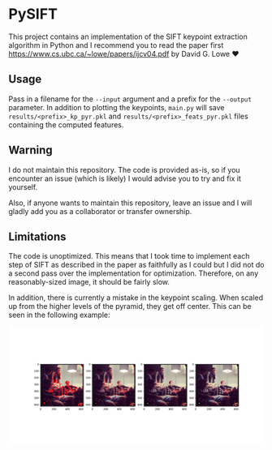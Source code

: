 # PySIFT

This project contains an implementation of the SIFT keypoint extraction algorithm in Python and I recommend you to read the paper first https://www.cs.ubc.ca/~lowe/papers/ijcv04.pdf by David G. Lowe ❤️

## Usage

Pass in a filename for the `--input` argument and a prefix for the `--output` parameter. In addition to plotting the keypoints, `main.py` will save `results/<prefix>_kp_pyr.pkl` and `results/<prefix>_feats_pyr.pkl` files containing the computed features.

## Warning

I do not maintain this repository. The code is provided as-is, so if you encounter an issue (which is likely) I would advise you to try and fix it yourself.

Also, if anyone wants to maintain this repository, leave an issue and I will gladly add you as a collaborator or transfer ownership.

## Limitations 

The code is unoptimized. This means that I took time to implement each step of SIFT as described in the paper as faithfully as I could but I did not do a second pass over the implementation for optimization. Therefore, on any reasonably-sized image, it should be fairly slow.

In addition, there is currently a mistake in the keypoint scaling. When scaled up from the higher levels of the pyramid, they get off center. This can be seen in the following example:



![example](example.png)
